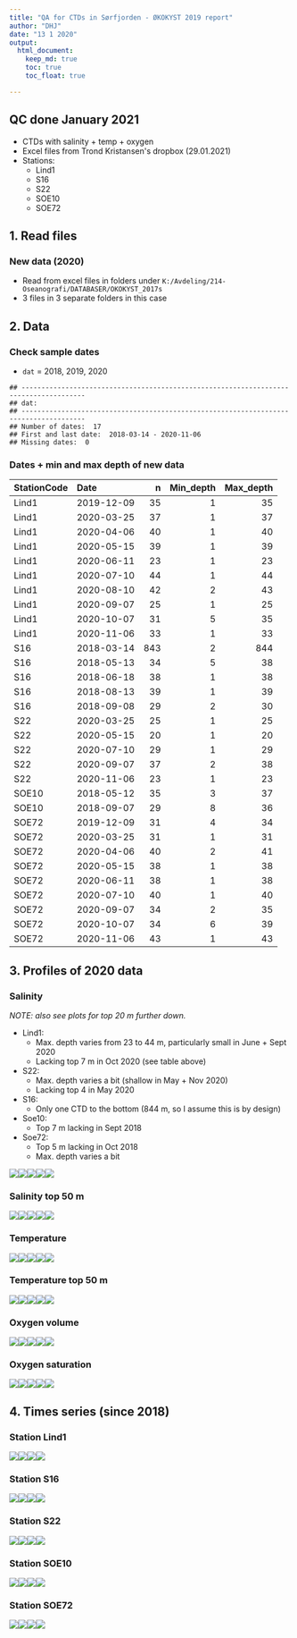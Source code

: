 ```yaml
---
title: "QA for CTDs in Sørfjorden - ØKOKYST 2019 report"
author: "DHJ"
date: "13 1 2020"
output:
  html_document:
    keep_md: true
    toc: true
    toc_float: true

---
```


## QC done January 2021    
- CTDs with salinity + temp + oxygen      
- Excel files from Trond Kristansen's dropbox (29.01.2021)
- Stations:    
    * Lind1   
    * S16    
    * S22    
    * SOE10    
    * SOE72  
    
    


## 1. Read files   

### New data (2020)  
- Read from excel files in folders under `K:/Avdeling/214-Oseanografi/DATABASER/OKOKYST_2017s`  
- 3 files in 3 separate folders in this case    


## 2. Data       

### Check sample dates   
- `dat` = 2018, 2019, 2020  

```
## -------------------------------------------------------------------------------------- 
## dat: 
## -------------------------------------------------------------------------------------- 
## Number of dates:  17 
## First and last date:  2018-03-14 - 2020-11-06 
## Missing dates:  0
```


### Dates + min and max depth of new data    
<table class="table table-striped" style="width: auto !important; ">
 <thead>
  <tr>
   <th style="text-align:left;"> StationCode </th>
   <th style="text-align:left;"> Date </th>
   <th style="text-align:right;"> n </th>
   <th style="text-align:right;"> Min_depth </th>
   <th style="text-align:right;"> Max_depth </th>
  </tr>
 </thead>
<tbody>
  <tr>
   <td style="text-align:left;"> Lind1 </td>
   <td style="text-align:left;"> 2019-12-09 </td>
   <td style="text-align:right;"> 35 </td>
   <td style="text-align:right;"> 1 </td>
   <td style="text-align:right;"> 35 </td>
  </tr>
  <tr>
   <td style="text-align:left;"> Lind1 </td>
   <td style="text-align:left;"> 2020-03-25 </td>
   <td style="text-align:right;"> 37 </td>
   <td style="text-align:right;"> 1 </td>
   <td style="text-align:right;"> 37 </td>
  </tr>
  <tr>
   <td style="text-align:left;"> Lind1 </td>
   <td style="text-align:left;"> 2020-04-06 </td>
   <td style="text-align:right;"> 40 </td>
   <td style="text-align:right;"> 1 </td>
   <td style="text-align:right;"> 40 </td>
  </tr>
  <tr>
   <td style="text-align:left;"> Lind1 </td>
   <td style="text-align:left;"> 2020-05-15 </td>
   <td style="text-align:right;"> 39 </td>
   <td style="text-align:right;"> 1 </td>
   <td style="text-align:right;"> 39 </td>
  </tr>
  <tr>
   <td style="text-align:left;"> Lind1 </td>
   <td style="text-align:left;"> 2020-06-11 </td>
   <td style="text-align:right;"> 23 </td>
   <td style="text-align:right;"> 1 </td>
   <td style="text-align:right;"> 23 </td>
  </tr>
  <tr>
   <td style="text-align:left;"> Lind1 </td>
   <td style="text-align:left;"> 2020-07-10 </td>
   <td style="text-align:right;"> 44 </td>
   <td style="text-align:right;"> 1 </td>
   <td style="text-align:right;"> 44 </td>
  </tr>
  <tr>
   <td style="text-align:left;"> Lind1 </td>
   <td style="text-align:left;"> 2020-08-10 </td>
   <td style="text-align:right;"> 42 </td>
   <td style="text-align:right;"> 2 </td>
   <td style="text-align:right;"> 43 </td>
  </tr>
  <tr>
   <td style="text-align:left;"> Lind1 </td>
   <td style="text-align:left;"> 2020-09-07 </td>
   <td style="text-align:right;"> 25 </td>
   <td style="text-align:right;"> 1 </td>
   <td style="text-align:right;"> 25 </td>
  </tr>
  <tr>
   <td style="text-align:left;"> Lind1 </td>
   <td style="text-align:left;"> 2020-10-07 </td>
   <td style="text-align:right;"> 31 </td>
   <td style="text-align:right;"> 5 </td>
   <td style="text-align:right;"> 35 </td>
  </tr>
  <tr>
   <td style="text-align:left;"> Lind1 </td>
   <td style="text-align:left;"> 2020-11-06 </td>
   <td style="text-align:right;"> 33 </td>
   <td style="text-align:right;"> 1 </td>
   <td style="text-align:right;"> 33 </td>
  </tr>
  <tr>
   <td style="text-align:left;"> S16 </td>
   <td style="text-align:left;"> 2018-03-14 </td>
   <td style="text-align:right;"> 843 </td>
   <td style="text-align:right;"> 2 </td>
   <td style="text-align:right;"> 844 </td>
  </tr>
  <tr>
   <td style="text-align:left;"> S16 </td>
   <td style="text-align:left;"> 2018-05-13 </td>
   <td style="text-align:right;"> 34 </td>
   <td style="text-align:right;"> 5 </td>
   <td style="text-align:right;"> 38 </td>
  </tr>
  <tr>
   <td style="text-align:left;"> S16 </td>
   <td style="text-align:left;"> 2018-06-18 </td>
   <td style="text-align:right;"> 38 </td>
   <td style="text-align:right;"> 1 </td>
   <td style="text-align:right;"> 38 </td>
  </tr>
  <tr>
   <td style="text-align:left;"> S16 </td>
   <td style="text-align:left;"> 2018-08-13 </td>
   <td style="text-align:right;"> 39 </td>
   <td style="text-align:right;"> 1 </td>
   <td style="text-align:right;"> 39 </td>
  </tr>
  <tr>
   <td style="text-align:left;"> S16 </td>
   <td style="text-align:left;"> 2018-09-08 </td>
   <td style="text-align:right;"> 29 </td>
   <td style="text-align:right;"> 2 </td>
   <td style="text-align:right;"> 30 </td>
  </tr>
  <tr>
   <td style="text-align:left;"> S22 </td>
   <td style="text-align:left;"> 2020-03-25 </td>
   <td style="text-align:right;"> 25 </td>
   <td style="text-align:right;"> 1 </td>
   <td style="text-align:right;"> 25 </td>
  </tr>
  <tr>
   <td style="text-align:left;"> S22 </td>
   <td style="text-align:left;"> 2020-05-15 </td>
   <td style="text-align:right;"> 20 </td>
   <td style="text-align:right;"> 1 </td>
   <td style="text-align:right;"> 20 </td>
  </tr>
  <tr>
   <td style="text-align:left;"> S22 </td>
   <td style="text-align:left;"> 2020-07-10 </td>
   <td style="text-align:right;"> 29 </td>
   <td style="text-align:right;"> 1 </td>
   <td style="text-align:right;"> 29 </td>
  </tr>
  <tr>
   <td style="text-align:left;"> S22 </td>
   <td style="text-align:left;"> 2020-09-07 </td>
   <td style="text-align:right;"> 37 </td>
   <td style="text-align:right;"> 2 </td>
   <td style="text-align:right;"> 38 </td>
  </tr>
  <tr>
   <td style="text-align:left;"> S22 </td>
   <td style="text-align:left;"> 2020-11-06 </td>
   <td style="text-align:right;"> 23 </td>
   <td style="text-align:right;"> 1 </td>
   <td style="text-align:right;"> 23 </td>
  </tr>
  <tr>
   <td style="text-align:left;"> SOE10 </td>
   <td style="text-align:left;"> 2018-05-12 </td>
   <td style="text-align:right;"> 35 </td>
   <td style="text-align:right;"> 3 </td>
   <td style="text-align:right;"> 37 </td>
  </tr>
  <tr>
   <td style="text-align:left;"> SOE10 </td>
   <td style="text-align:left;"> 2018-09-07 </td>
   <td style="text-align:right;"> 29 </td>
   <td style="text-align:right;"> 8 </td>
   <td style="text-align:right;"> 36 </td>
  </tr>
  <tr>
   <td style="text-align:left;"> SOE72 </td>
   <td style="text-align:left;"> 2019-12-09 </td>
   <td style="text-align:right;"> 31 </td>
   <td style="text-align:right;"> 4 </td>
   <td style="text-align:right;"> 34 </td>
  </tr>
  <tr>
   <td style="text-align:left;"> SOE72 </td>
   <td style="text-align:left;"> 2020-03-25 </td>
   <td style="text-align:right;"> 31 </td>
   <td style="text-align:right;"> 1 </td>
   <td style="text-align:right;"> 31 </td>
  </tr>
  <tr>
   <td style="text-align:left;"> SOE72 </td>
   <td style="text-align:left;"> 2020-04-06 </td>
   <td style="text-align:right;"> 40 </td>
   <td style="text-align:right;"> 2 </td>
   <td style="text-align:right;"> 41 </td>
  </tr>
  <tr>
   <td style="text-align:left;"> SOE72 </td>
   <td style="text-align:left;"> 2020-05-15 </td>
   <td style="text-align:right;"> 38 </td>
   <td style="text-align:right;"> 1 </td>
   <td style="text-align:right;"> 38 </td>
  </tr>
  <tr>
   <td style="text-align:left;"> SOE72 </td>
   <td style="text-align:left;"> 2020-06-11 </td>
   <td style="text-align:right;"> 38 </td>
   <td style="text-align:right;"> 1 </td>
   <td style="text-align:right;"> 38 </td>
  </tr>
  <tr>
   <td style="text-align:left;"> SOE72 </td>
   <td style="text-align:left;"> 2020-07-10 </td>
   <td style="text-align:right;"> 40 </td>
   <td style="text-align:right;"> 1 </td>
   <td style="text-align:right;"> 40 </td>
  </tr>
  <tr>
   <td style="text-align:left;"> SOE72 </td>
   <td style="text-align:left;"> 2020-09-07 </td>
   <td style="text-align:right;"> 34 </td>
   <td style="text-align:right;"> 2 </td>
   <td style="text-align:right;"> 35 </td>
  </tr>
  <tr>
   <td style="text-align:left;"> SOE72 </td>
   <td style="text-align:left;"> 2020-10-07 </td>
   <td style="text-align:right;"> 34 </td>
   <td style="text-align:right;"> 6 </td>
   <td style="text-align:right;"> 39 </td>
  </tr>
  <tr>
   <td style="text-align:left;"> SOE72 </td>
   <td style="text-align:left;"> 2020-11-06 </td>
   <td style="text-align:right;"> 43 </td>
   <td style="text-align:right;"> 1 </td>
   <td style="text-align:right;"> 43 </td>
  </tr>
</tbody>
</table>


## 3. Profiles of 2020 data  

### Salinity  
_NOTE: also see plots for top 20 m further down._  
   
- Lind1:  
    - Max. depth varies from 23 to 44 m, particularly small in June + Sept 2020  
    - Lacking top 7 m in Oct 2020  (see table above)
- S22:  
    - Max. depth varies a bit (shallow in May + Nov 2020)     
    - Lacking top 4 in May 2020  
- S16:  
    - Only one CTD to the bottom (844 m, so I assume this is by design)   
- Soe10:  
    - Top 7 m lacking in Sept 2018  
- Soe72:  
    - Top 5 m lacking in Oct 2018  
    - Max. depth varies a bit   
    
![](14_QA_CTD_2020_Soerfjorden_files/figure-html/unnamed-chunk-5-1.png)<!-- -->![](14_QA_CTD_2020_Soerfjorden_files/figure-html/unnamed-chunk-5-2.png)<!-- -->![](14_QA_CTD_2020_Soerfjorden_files/figure-html/unnamed-chunk-5-3.png)<!-- -->![](14_QA_CTD_2020_Soerfjorden_files/figure-html/unnamed-chunk-5-4.png)<!-- -->![](14_QA_CTD_2020_Soerfjorden_files/figure-html/unnamed-chunk-5-5.png)<!-- -->

### Salinity top 50 m 
![](14_QA_CTD_2020_Soerfjorden_files/figure-html/unnamed-chunk-6-1.png)<!-- -->![](14_QA_CTD_2020_Soerfjorden_files/figure-html/unnamed-chunk-6-2.png)<!-- -->![](14_QA_CTD_2020_Soerfjorden_files/figure-html/unnamed-chunk-6-3.png)<!-- -->![](14_QA_CTD_2020_Soerfjorden_files/figure-html/unnamed-chunk-6-4.png)<!-- -->![](14_QA_CTD_2020_Soerfjorden_files/figure-html/unnamed-chunk-6-5.png)<!-- -->


### Temperature    
![](14_QA_CTD_2020_Soerfjorden_files/figure-html/unnamed-chunk-7-1.png)<!-- -->![](14_QA_CTD_2020_Soerfjorden_files/figure-html/unnamed-chunk-7-2.png)<!-- -->![](14_QA_CTD_2020_Soerfjorden_files/figure-html/unnamed-chunk-7-3.png)<!-- -->![](14_QA_CTD_2020_Soerfjorden_files/figure-html/unnamed-chunk-7-4.png)<!-- -->![](14_QA_CTD_2020_Soerfjorden_files/figure-html/unnamed-chunk-7-5.png)<!-- -->

### Temperature top 50 m 
![](14_QA_CTD_2020_Soerfjorden_files/figure-html/unnamed-chunk-8-1.png)<!-- -->![](14_QA_CTD_2020_Soerfjorden_files/figure-html/unnamed-chunk-8-2.png)<!-- -->![](14_QA_CTD_2020_Soerfjorden_files/figure-html/unnamed-chunk-8-3.png)<!-- -->![](14_QA_CTD_2020_Soerfjorden_files/figure-html/unnamed-chunk-8-4.png)<!-- -->![](14_QA_CTD_2020_Soerfjorden_files/figure-html/unnamed-chunk-8-5.png)<!-- -->

### Oxygen volume      
![](14_QA_CTD_2020_Soerfjorden_files/figure-html/unnamed-chunk-9-1.png)<!-- -->![](14_QA_CTD_2020_Soerfjorden_files/figure-html/unnamed-chunk-9-2.png)<!-- -->![](14_QA_CTD_2020_Soerfjorden_files/figure-html/unnamed-chunk-9-3.png)<!-- -->![](14_QA_CTD_2020_Soerfjorden_files/figure-html/unnamed-chunk-9-4.png)<!-- -->![](14_QA_CTD_2020_Soerfjorden_files/figure-html/unnamed-chunk-9-5.png)<!-- -->

### Oxygen saturation        
![](14_QA_CTD_2020_Soerfjorden_files/figure-html/unnamed-chunk-10-1.png)<!-- -->![](14_QA_CTD_2020_Soerfjorden_files/figure-html/unnamed-chunk-10-2.png)<!-- -->![](14_QA_CTD_2020_Soerfjorden_files/figure-html/unnamed-chunk-10-3.png)<!-- -->![](14_QA_CTD_2020_Soerfjorden_files/figure-html/unnamed-chunk-10-4.png)<!-- -->![](14_QA_CTD_2020_Soerfjorden_files/figure-html/unnamed-chunk-10-5.png)<!-- -->




## 4. Times series (since 2018)  



### Station Lind1       
![](14_QA_CTD_2020_Soerfjorden_files/figure-html/unnamed-chunk-12-1.png)<!-- -->![](14_QA_CTD_2020_Soerfjorden_files/figure-html/unnamed-chunk-12-2.png)<!-- -->![](14_QA_CTD_2020_Soerfjorden_files/figure-html/unnamed-chunk-12-3.png)<!-- -->![](14_QA_CTD_2020_Soerfjorden_files/figure-html/unnamed-chunk-12-4.png)<!-- -->
### Station S16  
![](14_QA_CTD_2020_Soerfjorden_files/figure-html/unnamed-chunk-13-1.png)<!-- -->![](14_QA_CTD_2020_Soerfjorden_files/figure-html/unnamed-chunk-13-2.png)<!-- -->![](14_QA_CTD_2020_Soerfjorden_files/figure-html/unnamed-chunk-13-3.png)<!-- -->![](14_QA_CTD_2020_Soerfjorden_files/figure-html/unnamed-chunk-13-4.png)<!-- -->



### Station S22  
![](14_QA_CTD_2020_Soerfjorden_files/figure-html/unnamed-chunk-14-1.png)<!-- -->![](14_QA_CTD_2020_Soerfjorden_files/figure-html/unnamed-chunk-14-2.png)<!-- -->![](14_QA_CTD_2020_Soerfjorden_files/figure-html/unnamed-chunk-14-3.png)<!-- -->![](14_QA_CTD_2020_Soerfjorden_files/figure-html/unnamed-chunk-14-4.png)<!-- -->


### Station SOE10  
![](14_QA_CTD_2020_Soerfjorden_files/figure-html/unnamed-chunk-15-1.png)<!-- -->![](14_QA_CTD_2020_Soerfjorden_files/figure-html/unnamed-chunk-15-2.png)<!-- -->![](14_QA_CTD_2020_Soerfjorden_files/figure-html/unnamed-chunk-15-3.png)<!-- -->![](14_QA_CTD_2020_Soerfjorden_files/figure-html/unnamed-chunk-15-4.png)<!-- -->


### Station SOE72  
![](14_QA_CTD_2020_Soerfjorden_files/figure-html/unnamed-chunk-16-1.png)<!-- -->![](14_QA_CTD_2020_Soerfjorden_files/figure-html/unnamed-chunk-16-2.png)<!-- -->![](14_QA_CTD_2020_Soerfjorden_files/figure-html/unnamed-chunk-16-3.png)<!-- -->![](14_QA_CTD_2020_Soerfjorden_files/figure-html/unnamed-chunk-16-4.png)<!-- -->





